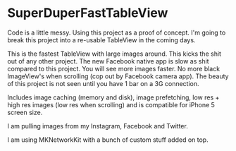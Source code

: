 SuperDuperFastTableView
===================

Code is a little messy. Using this project as a proof of concept. I'm going to break this project into a re-usable TableView in the coming days.

This is the fastest TableView with large images around. This kicks the shit out of any other project. The new Facebook native app is slow as shit compared to this project. You will see more images faster. No more black ImageView's when scrolling (cop out by Facebook camera app). The beauty of this project is not seen until you have 1 bar on a 3G connection. 

Includes image caching (memory and disk), image prefetching, low res + high res images (low res when scrolling) and is compatible for iPhone 5 screen size. 

I am pulling images from my Instagram, Facebook and Twitter. 



I am using MKNetworkKit with a bunch of custom stuff added on top. 